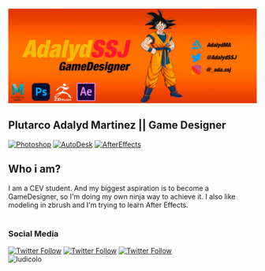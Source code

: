 

[![Imagen Banner](https://github.com/AdalydMartinez2A/AdalydMartinez2A/blob/main/banner_git_hub.jpg?raw=true)]()
## Plutarco Adalyd Martinez || Game Designer
[![Photoshop](https://img.shields.io/badge/Photoshop-31A8FF?style=for-the-badge&logo=Adobe%20Photoshop&logoColor=white&labelColor=101010)]()
[![AutoDesk](https://img.shields.io/badge/autodesk-%230696D7.svg?&style=for-the-badge&logo=autodesk&logoColor=white&labelColor=101010)]()
[![AfterEffects](https://img.shields.io/badge/adobe%20after%20effects-%239999FF.svg?&style=for-the-badge&logo=adobe%20after%20effects&logoColor=white&labelColor=101010)]()
<br>
## Who i am?
I am a CEV student. And my biggest aspiration is to become a GameDesigner, so I'm doing my own ninja way to achieve it. I also like modeling in zbrush and I'm trying to learn After Effects.
<br><br>
### Social Media
[![Twitter Follow](https://img.shields.io/twitter/url?label=Twitter&style=social&url=https%3A%2F%2Ftwitter.com%2FAdalydSSJ)](https://twitter.com/AdalydSSJ)
[![Twitter Follow](https://img.shields.io/twitter/url?label=ArtStation&logo=ArtStation&style=social&url=https%3A%2F%2Ftwitter.com%2FAdalydSSJ)]( https://www.artstation.com/ada_ssj)
[![Twitter Follow](https://img.shields.io/twitter/url?label=Instagram&logo=Instagram&style=social&url=https%3A%2F%2Ftwitter.com%2FAdalydSSJ)]( https://www.instagram.com/_ada.ssj/)
<br>
![ludicolo](https://cdna.artstation.com/p/assets/images/images/050/530/798/large/adalydma-renderconfirma.jpg?1655084045)
